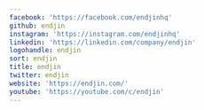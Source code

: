 ```yaml
---
facebook: 'https://facebook.com/endjinhq'
github: endjin
instagram: 'https://instagram.com/endjinhq'
linkedin: 'https://linkedin.com/company/endjin'
logohandle: endjin
sort: endjin
title: endjin
twitter: endjin
website: 'https://endjin.com/'
youtube: 'https://youtube.com/c/endjin'
---
```


